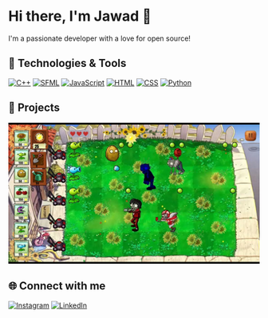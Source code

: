 # Hi there, I'm Jawad 👋

I'm a passionate developer with a love for open source!

## 🔧 Technologies & Tools

[![C++](https://www.google.com/url?sa=i&url=https%3A%2F%2Fwww.pluralsight.com%2Fpaths%2Fc-plus-plus&psig=AOvVaw2YTgM4V646afAwlF8R2ksh&ust=1718565883699000&source=images&cd=vfe&opi=89978449&ved=0CBEQjRxqFwoTCLimgfmq3oYDFQAAAAAdAAAAABAE)](https://isocpp.org/)
[![SFML](https://img.shields.io/badge/SFML-007ACC?style=for-the-badge&logo=SFML&logoColor=white)](https://www.sfml-dev.org/)
[![JavaScript](https://img.shields.io/badge/JavaScript-F7DF1E?style=for-the-badge&logo=javascript&logoColor=black)](https://developer.mozilla.org/en-US/docs/Web/JavaScript)
[![HTML](https://img.shields.io/badge/HTML5-E34F26?style=for-the-badge&logo=html5&logoColor=white)](https://developer.mozilla.org/en-US/docs/Web/HTML)
[![CSS](https://img.shields.io/badge/CSS3-1572B6?style=for-the-badge&logo=css3&logoColor=white)](https://developer.mozilla.org/en-US/docs/Web/CSS)
[![Python](https://img.shields.io/badge/Python-3776AB?style=for-the-badge&logo=python&logoColor=white)](https://www.python.org/)



## 🚀 Projects

[![Plants vs Zombies](https://github.com/jimjawad57/jimjawad57/blob/main/pvz%20ss.png)](https://github.com/talhashafi-04/Plants-Vs-Zombies_GOTY)


## 🌐 Connect with me
[![Instagram](https://img.shields.io/badge/Instagram-Follow%20me-red?logo=instagram&logoColor=white)](https://www.instagram.com/jim_jawad/)
[![LinkedIn](https://img.shields.io/badge/LinkedIn-Connect%20with%20me-blue?logo=linkedin&logoColor=white)](https://www.linkedin.com/in/muhammad-jawad-ali/)
